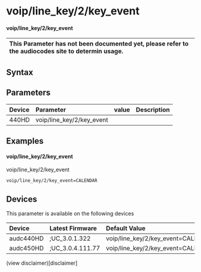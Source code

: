 ﻿---
description: voip/line_key/2/key_event
search: false
---

# voip/line_key/2/key_event

#### voip/line_key/2/key_event


| This Parameter has not been documented yet, please refer to the audiocodes site to determin usage.  | 
| :--- |

## Syntax

## Parameters
|Device|Parameter|value|Description|
|:---|:---|:---|:---|
| 440HD | voip/line_key/2/key_event |  |  |

## Examples
#### voip/line_key/2/key_event

voip/line_key/2/key_event

```
voip/line_key/2/key_event=CALENDAR
```

## Devices
This parameter is available on the following devices

| Device | Latest Firmware | Default Value |
|:---|:---|:---|
| audc440HD | ;UC_3.0.1.322 | voip/line_key/2/key_event=CALENDAR 
| audc450HD | ;UC_3.0.4.111.77 | voip/line_key/2/key_event=CALENDAR 

(view disclaimer)[disclaimer]
